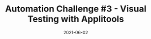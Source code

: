 ---
categories:
- Software Testing
date: '2021-06-02'
title: 'Automation Challenge #3 - Visual Testing with Applitools'
---